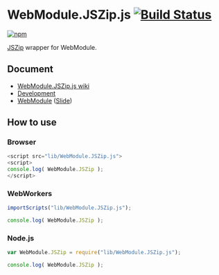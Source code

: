 # WebModule.JSZip.js [![Build Status](https://api.travis-ci.org/legokichi/WebModule.JSZip.js.png)](http://travis-ci.org/legokichi/WebModule.JSZip.js)

[![npm](https://nodei.co/npm/legokichi.jszip.js.png?downloads=true&stars=true)](https://nodei.co/npm/legokichi.jszip.js/)

[JSZip](http://stuk.github.io/jszip/) wrapper for WebModule.

## Document

- [WebModule.JSZip.js wiki](https://github.com/legokichi/WebModule.JSZip.js/wiki/WebModule.JSZip)
- [Development](https://github.com/uupaa/WebModule/wiki/Development)
- [WebModule](https://github.com/uupaa/WebModule) ([Slide](http://uupaa.github.io/Slide/slide/WebModule/index.html))


## How to use

### Browser

```js
<script src="lib/WebModule.JSZip.js">
<script>
console.log( WebModule.JSZip );
</script>
```

### WebWorkers

```js
importScripts("lib/WebModule.JSZip.js");

console.log( WebModule.JSZip );
```

### Node.js

```js
var WebModule.JSZip = require("lib/WebModule.JSZip.js");

console.log( WebModule.JSZip );
```
